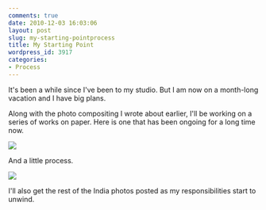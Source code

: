 ```yaml
---
comments: true
date: 2010-12-03 16:03:06
layout: post
slug: my-starting-pointprocess
title: My Starting Point
wordpress_id: 3917
categories:
- Process
---
```


It's been a while since I've been to my studio. But I am now on a month-long vacation and I have big plans.

Along with the photo compositing I wrote about earlier, I'll be working on a series of works on paper. Here is one that has been ongoing for a long time now.

![](http://ryanfitzer.com/main/wp-content/uploads/2010/12/IMG_0300-2010-11-01.jpg)

And a little process.

![](http://ryanfitzer.com/main/wp-content/uploads/2010/12/image1-950x709.jpg)

I'll also get the rest of the India photos posted as my responsibilities start to unwind.
